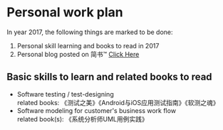 # Personal work plan

In year 2017, the following things are marked to be done:

1. Personal skill learning and books to read in 2017
2. Personal blog posted on 简书™ [Click Here](http://www.jianshu.com/users/b170a0cdcc72/)

## Basic skills to learn and related books to read
- Software testing / test-designing <br /> related books: 《测试之美》《Android与iOS应用测试指南》《软测之魂》
- Software modeling for customer's business work flow <br /> related book(s): 《系统分析师UML用例实践》
